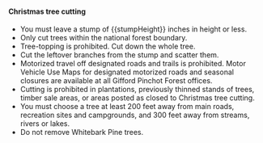 #### Christmas tree cutting

* You must leave a stump of {{stumpHeight}} inches in height or less.
* Only cut trees within the national forest boundary.
* Tree-topping is prohibited. Cut down the whole tree.
* Cut the leftover branches from the stump and scatter them.
* Motorized travel off designated roads and trails is prohibited. Motor Vehicle Use Maps for designated motorized roads and seasonal closures are available at all Gifford Pinchot Forest offices. 
* Cutting is prohibited in plantations, previously thinned stands of trees, timber sale areas, or areas posted as closed to Christmas tree cutting.
* You must choose a tree at least 200 feet away from main roads, recreation sites and campgrounds, and 300 feet away from streams, rivers or lakes.
* Do not remove Whitebark Pine trees.
